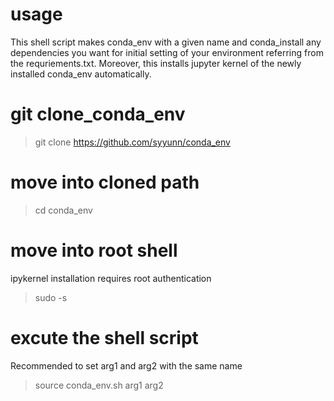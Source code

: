 # usage
This shell script makes conda_env with a given name and conda_install any dependencies you want for initial setting of your environment referring from the requriements.txt. Moreover, this installs jupyter kernel of the newly installed conda_env automatically. 

# git clone_conda_env
> git clone https://github.com/syyunn/conda_env

# move into cloned path
> cd conda_env

# move into root shell
ipykernel installation requires root authentication 
> sudo -s 

# excute the shell script 
Recommended to set arg1 and arg2 with the same name
> source conda_env.sh arg1 arg2


